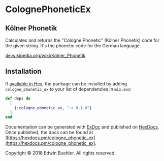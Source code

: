 # ColognePhoneticEx

## Kölner Phonetik

Calculates and returns the "Cologne Phonetic" (Kölner Phonetik) code for the given string.
It's the phonetic code for the  German language.

[de.wikipedia.org/wiki/Kölner_Phonetik](http://de.wikipedia.org/wiki/Kölner_Phonetik)

## Installation

If [available in Hex](https://hex.pm/docs/publish), the package can be installed
by adding `cologne_phonetic_ex` to your list of dependencies in `mix.exs`:

```elixir
def deps do
  [
    {:cologne_phonetic_ex, "~> 0.1.0"}
  ]
end
```

Documentation can be generated with [ExDoc](https://github.com/elixir-lang/ex_doc)
and published on [HexDocs](https://hexdocs.pm). Once published, the docs can
be found at [https://hexdocs.pm/cologne_phonetic_ex](https://hexdocs.pm/cologne_phonetic_ex).



Copyright © 2018 Edwin Buehler. All rights reserved.